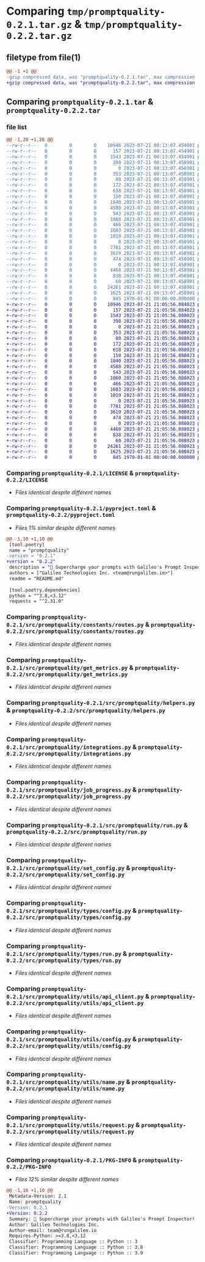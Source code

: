 # Comparing `tmp/promptquality-0.2.1.tar.gz` & `tmp/promptquality-0.2.2.tar.gz`

## filetype from file(1)

```diff
@@ -1 +1 @@
-gzip compressed data, was "promptquality-0.2.1.tar", max compression
+gzip compressed data, was "promptquality-0.2.2.tar", max compression
```

## Comparing `promptquality-0.2.1.tar` & `promptquality-0.2.2.tar`

### file list

```diff
@@ -1,28 +1,28 @@
--rw-r--r--   0        0        0    10946 2023-07-21 00:13:07.454901 promptquality-0.2.1/LICENSE
--rw-r--r--   0        0        0      157 2023-07-21 00:13:07.454901 promptquality-0.2.1/README.md
--rw-r--r--   0        0        0     1543 2023-07-21 00:13:07.454901 promptquality-0.2.1/pyproject.toml
--rw-r--r--   0        0        0      398 2023-07-21 00:13:07.458901 promptquality-0.2.1/src/promptquality/__init__.py
--rw-r--r--   0        0        0        0 2023-07-21 00:13:07.458901 promptquality-0.2.1/src/promptquality/constants/__init__.py
--rw-r--r--   0        0        0      353 2023-07-21 00:13:07.458901 promptquality-0.2.1/src/promptquality/constants/config.py
--rw-r--r--   0        0        0       80 2023-07-21 00:13:07.458901 promptquality-0.2.1/src/promptquality/constants/integrations.py
--rw-r--r--   0        0        0      172 2023-07-21 00:13:07.458901 promptquality-0.2.1/src/promptquality/constants/job.py
--rw-r--r--   0        0        0      618 2023-07-21 00:13:07.458901 promptquality-0.2.1/src/promptquality/constants/routes.py
--rw-r--r--   0        0        0      150 2023-07-21 00:13:07.458901 promptquality-0.2.1/src/promptquality/constants/run.py
--rw-r--r--   0        0        0     1840 2023-07-21 00:13:07.458901 promptquality-0.2.1/src/promptquality/get_metrics.py
--rw-r--r--   0        0        0     4588 2023-07-21 00:13:07.458901 promptquality-0.2.1/src/promptquality/helpers.py
--rw-r--r--   0        0        0      543 2023-07-21 00:13:07.458901 promptquality-0.2.1/src/promptquality/integrations.py
--rw-r--r--   0        0        0     1060 2023-07-21 00:13:07.458901 promptquality-0.2.1/src/promptquality/job_progress.py
--rw-r--r--   0        0        0      466 2023-07-21 00:13:07.458901 promptquality-0.2.1/src/promptquality/login.py
--rw-r--r--   0        0        0     1603 2023-07-21 00:13:07.458901 promptquality-0.2.1/src/promptquality/run.py
--rw-r--r--   0        0        0     1019 2023-07-21 00:13:07.458901 promptquality-0.2.1/src/promptquality/set_config.py
--rw-r--r--   0        0        0        0 2023-07-21 00:13:07.458901 promptquality-0.2.1/src/promptquality/types/__init__.py
--rw-r--r--   0        0        0     7781 2023-07-21 00:13:07.458901 promptquality-0.2.1/src/promptquality/types/config.py
--rw-r--r--   0        0        0     3619 2023-07-21 00:13:07.458901 promptquality-0.2.1/src/promptquality/types/run.py
--rw-r--r--   0        0        0      474 2023-07-21 00:13:07.458901 promptquality-0.2.1/src/promptquality/types/settings.py
--rw-r--r--   0        0        0        0 2023-07-21 00:13:07.458901 promptquality-0.2.1/src/promptquality/utils/__init__.py
--rw-r--r--   0        0        0     4460 2023-07-21 00:13:07.458901 promptquality-0.2.1/src/promptquality/utils/api_client.py
--rw-r--r--   0        0        0      838 2023-07-21 00:13:07.458901 promptquality-0.2.1/src/promptquality/utils/config.py
--rw-r--r--   0        0        0       60 2023-07-21 00:13:07.458901 promptquality-0.2.1/src/promptquality/utils/logger.py
--rw-r--r--   0        0        0    24261 2023-07-21 00:13:07.458901 promptquality-0.2.1/src/promptquality/utils/name.py
--rw-r--r--   0        0        0     1625 2023-07-21 00:13:07.458901 promptquality-0.2.1/src/promptquality/utils/request.py
--rw-r--r--   0        0        0      845 1970-01-01 00:00:00.000000 promptquality-0.2.1/PKG-INFO
+-rw-r--r--   0        0        0    10946 2023-07-21 21:05:56.084023 promptquality-0.2.2/LICENSE
+-rw-r--r--   0        0        0      157 2023-07-21 21:05:56.084023 promptquality-0.2.2/README.md
+-rw-r--r--   0        0        0     1543 2023-07-21 21:05:56.088023 promptquality-0.2.2/pyproject.toml
+-rw-r--r--   0        0        0      398 2023-07-21 21:05:56.088023 promptquality-0.2.2/src/promptquality/__init__.py
+-rw-r--r--   0        0        0        0 2023-07-21 21:05:56.088023 promptquality-0.2.2/src/promptquality/constants/__init__.py
+-rw-r--r--   0        0        0      353 2023-07-21 21:05:56.088023 promptquality-0.2.2/src/promptquality/constants/config.py
+-rw-r--r--   0        0        0       80 2023-07-21 21:05:56.088023 promptquality-0.2.2/src/promptquality/constants/integrations.py
+-rw-r--r--   0        0        0      172 2023-07-21 21:05:56.088023 promptquality-0.2.2/src/promptquality/constants/job.py
+-rw-r--r--   0        0        0      618 2023-07-21 21:05:56.088023 promptquality-0.2.2/src/promptquality/constants/routes.py
+-rw-r--r--   0        0        0      150 2023-07-21 21:05:56.088023 promptquality-0.2.2/src/promptquality/constants/run.py
+-rw-r--r--   0        0        0     1840 2023-07-21 21:05:56.088023 promptquality-0.2.2/src/promptquality/get_metrics.py
+-rw-r--r--   0        0        0     4588 2023-07-21 21:05:56.088023 promptquality-0.2.2/src/promptquality/helpers.py
+-rw-r--r--   0        0        0      543 2023-07-21 21:05:56.088023 promptquality-0.2.2/src/promptquality/integrations.py
+-rw-r--r--   0        0        0     1060 2023-07-21 21:05:56.088023 promptquality-0.2.2/src/promptquality/job_progress.py
+-rw-r--r--   0        0        0      466 2023-07-21 21:05:56.088023 promptquality-0.2.2/src/promptquality/login.py
+-rw-r--r--   0        0        0     1603 2023-07-21 21:05:56.088023 promptquality-0.2.2/src/promptquality/run.py
+-rw-r--r--   0        0        0     1019 2023-07-21 21:05:56.088023 promptquality-0.2.2/src/promptquality/set_config.py
+-rw-r--r--   0        0        0        0 2023-07-21 21:05:56.088023 promptquality-0.2.2/src/promptquality/types/__init__.py
+-rw-r--r--   0        0        0     7781 2023-07-21 21:05:56.088023 promptquality-0.2.2/src/promptquality/types/config.py
+-rw-r--r--   0        0        0     3619 2023-07-21 21:05:56.088023 promptquality-0.2.2/src/promptquality/types/run.py
+-rw-r--r--   0        0        0      474 2023-07-21 21:05:56.088023 promptquality-0.2.2/src/promptquality/types/settings.py
+-rw-r--r--   0        0        0        0 2023-07-21 21:05:56.088023 promptquality-0.2.2/src/promptquality/utils/__init__.py
+-rw-r--r--   0        0        0     4460 2023-07-21 21:05:56.088023 promptquality-0.2.2/src/promptquality/utils/api_client.py
+-rw-r--r--   0        0        0      838 2023-07-21 21:05:56.088023 promptquality-0.2.2/src/promptquality/utils/config.py
+-rw-r--r--   0        0        0       60 2023-07-21 21:05:56.088023 promptquality-0.2.2/src/promptquality/utils/logger.py
+-rw-r--r--   0        0        0    24261 2023-07-21 21:05:56.088023 promptquality-0.2.2/src/promptquality/utils/name.py
+-rw-r--r--   0        0        0     1625 2023-07-21 21:05:56.088023 promptquality-0.2.2/src/promptquality/utils/request.py
+-rw-r--r--   0        0        0      845 1970-01-01 00:00:00.000000 promptquality-0.2.2/PKG-INFO
```

### Comparing `promptquality-0.2.1/LICENSE` & `promptquality-0.2.2/LICENSE`

 * *Files identical despite different names*

### Comparing `promptquality-0.2.1/pyproject.toml` & `promptquality-0.2.2/pyproject.toml`

 * *Files 1% similar despite different names*

```diff
@@ -1,10 +1,10 @@
 [tool.poetry]
 name = "promptquality"
-version = "0.2.1"
+version = "0.2.2"
 description = "🦸 Supercharge your prompts with Galileo's Prompt Inspector!"
 authors = ["Galileo Technologies Inc. <team@rungalileo.io>"]
 readme = "README.md"
 
 [tool.poetry.dependencies]
 python = "^3.8,<3.12"
 requests = "^2.31.0"
```

### Comparing `promptquality-0.2.1/src/promptquality/constants/routes.py` & `promptquality-0.2.2/src/promptquality/constants/routes.py`

 * *Files identical despite different names*

### Comparing `promptquality-0.2.1/src/promptquality/get_metrics.py` & `promptquality-0.2.2/src/promptquality/get_metrics.py`

 * *Files identical despite different names*

### Comparing `promptquality-0.2.1/src/promptquality/helpers.py` & `promptquality-0.2.2/src/promptquality/helpers.py`

 * *Files identical despite different names*

### Comparing `promptquality-0.2.1/src/promptquality/integrations.py` & `promptquality-0.2.2/src/promptquality/integrations.py`

 * *Files identical despite different names*

### Comparing `promptquality-0.2.1/src/promptquality/job_progress.py` & `promptquality-0.2.2/src/promptquality/job_progress.py`

 * *Files identical despite different names*

### Comparing `promptquality-0.2.1/src/promptquality/run.py` & `promptquality-0.2.2/src/promptquality/run.py`

 * *Files identical despite different names*

### Comparing `promptquality-0.2.1/src/promptquality/set_config.py` & `promptquality-0.2.2/src/promptquality/set_config.py`

 * *Files identical despite different names*

### Comparing `promptquality-0.2.1/src/promptquality/types/config.py` & `promptquality-0.2.2/src/promptquality/types/config.py`

 * *Files identical despite different names*

### Comparing `promptquality-0.2.1/src/promptquality/types/run.py` & `promptquality-0.2.2/src/promptquality/types/run.py`

 * *Files identical despite different names*

### Comparing `promptquality-0.2.1/src/promptquality/utils/api_client.py` & `promptquality-0.2.2/src/promptquality/utils/api_client.py`

 * *Files identical despite different names*

### Comparing `promptquality-0.2.1/src/promptquality/utils/config.py` & `promptquality-0.2.2/src/promptquality/utils/config.py`

 * *Files identical despite different names*

### Comparing `promptquality-0.2.1/src/promptquality/utils/name.py` & `promptquality-0.2.2/src/promptquality/utils/name.py`

 * *Files identical despite different names*

### Comparing `promptquality-0.2.1/src/promptquality/utils/request.py` & `promptquality-0.2.2/src/promptquality/utils/request.py`

 * *Files identical despite different names*

### Comparing `promptquality-0.2.1/PKG-INFO` & `promptquality-0.2.2/PKG-INFO`

 * *Files 12% similar despite different names*

```diff
@@ -1,10 +1,10 @@
 Metadata-Version: 2.1
 Name: promptquality
-Version: 0.2.1
+Version: 0.2.2
 Summary: 🦸 Supercharge your prompts with Galileo's Prompt Inspector!
 Author: Galileo Technologies Inc.
 Author-email: team@rungalileo.io
 Requires-Python: >=3.8,<3.12
 Classifier: Programming Language :: Python :: 3
 Classifier: Programming Language :: Python :: 3.8
 Classifier: Programming Language :: Python :: 3.9
```

